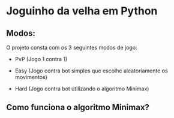 # Joguinho da velha em Python

## Modos:

O projeto consta com os 3 seguintes modos de jogo:

- PvP (Jogo 1 contra 1)

- Easy (Jogo contra bot simples que escolhe aleatoriamente os movimentos)

- Hard (Jogo contra bot utilizando o algoritmo Minimax)

## Como funciona o algoritmo Minimax?
